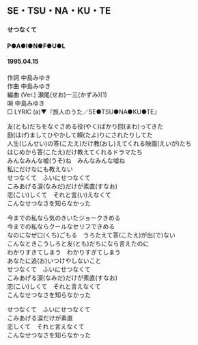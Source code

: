 ## SE・TSU・NA・KU・TE
#### せつなくて
#### P●A●I●N●F●U●L
#### 1995.04.15

作詞     中島みゆき　　　　　   
作曲      中島みゆき  　　　   
編曲 (Ver.) 瀬尾(せお)一三(かずみ)(1)　　　　    
唄     中島みゆき      
□ LYRIC (a)▼『旅人のうた／SE●TSU●NA●KU●TE』  

友(とも)だちをなぐさめる役(やく)ばかり回(まわ)ってきた   
励(はげ)ましてひやかして頼(たよ)りにされたりしてた   
人生(じんせい)の答(こたえ)だけ教(おし)えてくれる映画(えいが)たち   
はじめから答(こたえ)だけ教えてくれるドラマたち   
みんなみんな嘘(うそ)ね　みんなみんな嘘ね   
私にだけなにも教えない   
せつなくて　ふいにせつなくて   
こみあげる涙(なみだ)だけが素直(すなお)   
恋(こい)しくて　それと言(い)えなくて   
こんなせつなさを知らなかった   
   
今までの私なら気のきいたジョークきめる   
今までの私ならクールなセリフできめる   
なのになぜ口(くち)ごもる　うろたえて答(こたえ)が出(で)ない   
こんなときこうしろと友(とも)だちになら言えたのに   
わかりすきてしまう　わかりすぎてしまう   
あなたに追(お)いつけやしないこと   
せつなくて　ふいにせつなくて   
こみあげる涙(なみだ)だけが素直(すなお)   
恋(こい)しくて　それと言えなくて   
こんなせつなさを知らなかった   
   
せつなくて　ふいにせつなくて   
こみあげる涙だけが素直   
恋しくて　それと言えなくて   
こんなせつなさを知らなかった   